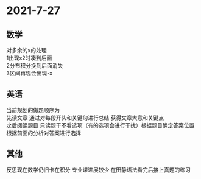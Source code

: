 # 2021-7-27
## 数学
对多余的x的处理  
    1出现x2时凑到后面  
    2分布积分换到后面消失  
    3区间再现会出现-x  
## 英语
当前规划的做题顺序为  
先读文章 通过对每段开头和关键句进行总结 获得文章大意和关键点  
之后阅读题目 只读题干不看选项（有的选项会进行干扰）根据题目确定答案位置 根据前面的分析对答案进行选择  
## 其他
反思现在数学仍旧卡在积分 专业课进展较少 在田静语法看完后接上真题的练习

